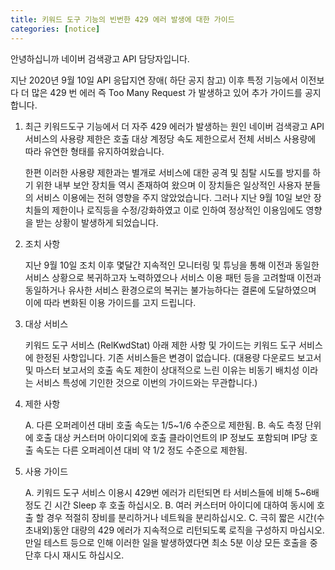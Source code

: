 ```yaml
---
title: 키워드 도구 기능의 빈번한 429 에러 발생에 대한 가이드
categories: [notice]
---
```

안녕하십니까 네이버 검색광고 API 담당자입니다.

지난 2020년 9월 10일 API 응답지연 장애( 하단 공지 참고) 이후 특정 기능에서
이전보다 더 많은 429 번 에러 즉 Too Many Request 가 발생하고 있어 추가 가이드를 공지 합니다.

  1. 최근 키워드도구 기능에서 더 자주 429 에러가 발생하는 원인
     네이버 검색광고 API 서비스의 사용량 제한은 호출 대상 계정당 속도 제한으로서 전체 서비스 사용량에 따라 유연한 형태를 유지하여왔습니다.

     한편 이러한 사용량 제한과는 별개로 서비스에 대한 공격 및 침탈 시도를 방지를 하기 위한 내부 보안 장치들 역시 존재하여 왔으며 이 장치들은 일상적인 사용자 분들의 서비스 이용에는 전혀 영향을 주지 않았었습니다. 그러나 지난 9월 10일 보안 장치들의 제한이나 로직등을 수정/강화하였고 이로 인하여 정상적인 이용임에도 영향을 받는 상황이 발생하게 되었습니다.

  2. 조치 사항
     
     지난 9월 10일 조치 이후 몇달간 지속적인 모니터링 및 튜닝을 통해 이전과 동일한 서비스 상황으로 복귀하고자 노력하였으나
     서비스 이용 패턴 등을 고려할때 이전과 동일하거나 유사한 서비스 환경으로의 복귀는 불가능하다는 결론에 도달하였으며
     이에 따라 변화된 이용 가이드를 고지 드립니다.

  3. 대상 서비스
     
     키워드 도구 서비스 (RelKwdStat)
     아래 제한 사항 및 가이드는 키워드 도구 서비스에 한정된 사항입니다.
     기존 서비스들은 변경이 없습니다. (대용량 다운로드 보고서 및 마스터 보고서의 호출 속도 제한이 상대적으로 느린 이유는 비동기 배치성 이라는 서비스 특성에 기인한 것으로 이번의 가이드와는 무관합니다.)

  4. 제한 사항

     A. 다른 오퍼레이션 대비 호출 속도는 1/5~1/6 수준으로 제한됨.
     B. 속도 측정 단위에 호출 대상 커스터머 아이디외에 호출 클라이언트의 IP 정보도 포함되며 IP당 호출 속도는 다른 오퍼레이션 대비 약 1/2 정도 수준으로 제한됨.

  5. 사용 가이드

     A. 키워드 도구 서비스 이용시 429번 에러가 리턴되면 타 서비스들에 비해 5~6배 정도 긴 시간 Sleep 후 호출 하십시오.
     B. 여러 커스터머 아이디에 대하여 동시에 호출 할 경우 적절히 장비를 분리하거나 네트웍을 분리하십시오.
     C. 극히 짧은 시간(수 초내외)동안 대량의 429 에러가 지속적으로 리턴되도록 로직을 구성하지 마십시오. 만일 테스트 등으로 인해 이러한 일을 발생하였다면 최소 5분 이상 모든 호출을 중단후 다시 재시도 하십시오.

